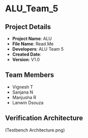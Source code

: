# ALU_Team_5


## Project Details
- **Project Name**: ALU
- **File Name**: Read.Me
- **Developers**: ALU Team 5
- **Created Date**: 
- **Version**: V1.0

## Team Members
- Vignesh T
- Sanjana N
- Manjusha R
- Lanwin Dsouza

## Verification Architecture
(Testbench Architecture.png)

